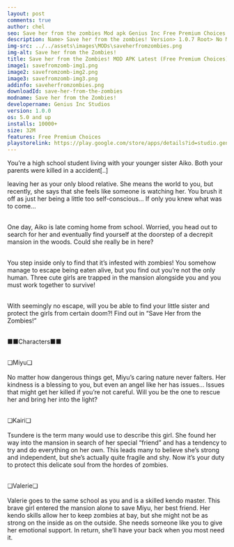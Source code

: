 ```yaml
---
layout: post
comments: true
author: chel
seo: Save her from the zombies Mod apk Genius Inc Free Premium Choices 
description: Name> Save her from the zombies! Version> 1.0.7 Root> No Mod features> Free Premium Choices Preview Tutorial Install> Install Steps> Download
img-src: ../../assets\images\MODs\saveherfromzombies.png
img-alt: Save her from the Zombies! 
title: Save her from the Zombies! MOD APK Latest (Free Premium Choices)
image1: savefromzomb-img1.png
image2: savefromzomb-img2.png
image3: savefromzomb-img3.png
addinfo: saveherfromzombies.png
downloadId: save-her-from-the-zombies
modname: Save her from the Zombies!
developername: Genius Inc Studios
version: 1.0.0
os: 5.0 and up
installs: 10000+
size: 32M
features: Free Premium Choices
playstorelink: https://play.google.com/store/apps/details?id=studio.genius.yashikizombie
---
```

<p>You’re a high school student living with your younger sister Aiko. Both your parents were killed in a accident[..]

leaving her as your only blood relative. She means the world to you, but recently, she says that she feels like someone is watching her. You brush it off as just her being a little too self-conscious… If only you knew what was to come...<br><br>

One day, Aiko is late coming home from school. Worried, you head out to search for her and eventually find yourself at the doorstep of a decrepit mansion in the woods. Could she really be in here?<br><br>

You step inside only to find that it’s infested with zombies! You somehow manage to escape being eaten alive, but you find out you’re not the only human. Three cute girls are trapped in the mansion alongside you and you must work together to survive!<br><br>

With seemingly no escape, will you be able to find your little sister and protect the girls from certain doom?! Find out in “Save Her from the Zombies!”<br><br>

■■Characters■■<br><br>

❏Miyu❏<br><br>
No matter how dangerous things get, Miyu’s caring nature never falters. Her kindness is a blessing to you, but even an angel like her has issues… Issues that might get her killed if you’re not careful. Will you be the one to rescue her and bring her into the light?<br><br>


❏Kairi❏<br><br>
Tsundere is the term many would use to describe this girl. She found her way into the mansion in search of her special “friend” and has a tendency to try and do everything on her own. This leads many to believe she’s strong and independent, but she’s actually quite fragile and shy. Now it’s your duty to protect this delicate soul from the hordes of zombies.<br><br>

❏Valerie❏<br><br>
Valerie goes to the same school as you and is a skilled kendo master. This brave girl entered the mansion alone to save Miyu, her best friend. Her kendo skills allow her to keep zombies at bay, but she might not be as strong on the inside as on the outside. She needs someone like you to give her emotional support. In return, she’ll have your back when you most need it.</p>